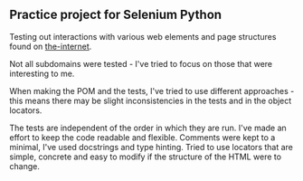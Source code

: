 ## Practice project for Selenium Python

Testing out interactions with various web elements and page structures found on [the-internet](https://the-internet.herokuapp.com/).

Not all subdomains were tested - I've tried to focus on those that were interesting to me.

When making the POM and the tests, I've tried to use different approaches - this means there may be slight inconsistencies in the tests and in the object locators.

The tests are independent of the order in which they are run. I've made an effort to keep the code readable and flexible. Comments were kept to a minimal, I've used docstrings and type hinting. Tried to use locators that are simple, concrete and easy to modify if the structure of the HTML were to change.
